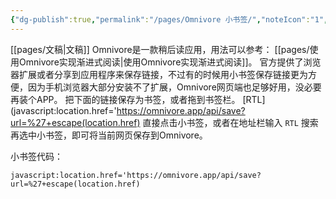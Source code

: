 ```yaml
---
{"dg-publish":true,"permalink":"/pages/Omnivore 小书签/","noteIcon":"1","created":"2023-07-19T16:54:07.298+08:00","updated":""}
---
```


[[pages/文稿\|文稿]]
Omnivore是一款稍后读应用，用法可以参考： [[pages/使用Omnivore实现渐进式阅读\|使用Omnivore实现渐进式阅读]]。
官方提供了浏览器扩展或者分享到应用程序来保存链接，不过有的时候用小书签保存链接更为方便，因为手机浏览器大部分安装不了扩展，Omnivore网页端也足够好用，没必要再装个APP。
把下面的链接保存为书签，或者拖到书签栏。
[RTL](javascript:location.href='https://omnivore.app/api/save?url=%27+escape(location.href)
直接点击小书签，或者在地址栏输入 `RTL` 搜索再选中小书签，即可将当前网页保存到Omnivore。

小书签代码：
```
javascript:location.href='https://omnivore.app/api/save?url=%27+escape(location.href)
```
